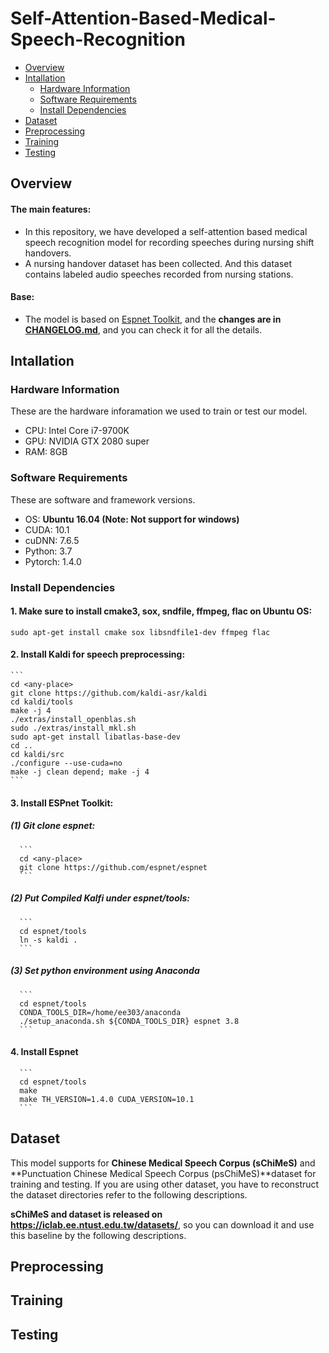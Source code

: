 # Self-Attention-Based-Medical-Speech-Recognition
* [Overview](#Overview)
* [Intallation](#Intallation)
    * [Hardware Information](#Hardware-Information)
    * [Software Requirements](#Software-Requirements)
    * [Install Dependencies](#Install-Dependencies)
* [Dataset](#Dataset)
* [Preprocessing](#Preprocessing)
* [Training](#Training)
* [Testing](#Testing)

## Overview
#### The main features:
* In this repository, we have developed a self-attention based medical speech recognition model for recording speeches during nursing shift handovers.
* A nursing handover dataset has been collected. And this dataset contains labeled audio speeches recorded from nursing stations.
#### Base:
* The model is based on [Espnet Toolkit](https://github.com/espnet/espnet), and the **changes are in [CHANGELOG.md](CHANGELOG.md)**, and you can check it for all the details.

## Intallation
### Hardware Information
These are the hardware inforamation we used to train or test our model.
* CPU: Intel Core i7-9700K
* GPU: NVIDIA GTX 2080 super
* RAM: 8GB
### Software Requirements
These are software and framework versions.
* OS: **Ubuntu 16.04 (Note: Not support for windows)**
* CUDA: 10.1
* cuDNN: 7.6.5
* Python: 3.7
* Pytorch: 1.4.0
### Install Dependencies
#### 1. **Make sure to install cmake3, sox, sndfile, ffmpeg, flac on Ubuntu OS**:
   ```
   sudo apt-get install cmake sox libsndfile1-dev ffmpeg flac
   ```
#### 2. Install **Kaldi for speech preprocessing**:
    ```
    cd <any-place>
    git clone https://github.com/kaldi-asr/kaldi
    cd kaldi/tools
    make -j 4
    ./extras/install_openblas.sh
    sudo ./extras/install_mkl.sh
    sudo apt-get install libatlas-base-dev
    cd ..
    cd kaldi/src
    ./configure --use-cuda=no
    make -j clean depend; make -j 4
    ```
#### 3. Install **ESPnet Toolkit**:
   ##### (1) Git clone espnet:
      ```
      cd <any-place>
      git clone https://github.com/espnet/espnet
      ```
   ##### (2) Put Compiled Kalfi under espnet/tools:
      ```
      cd espnet/tools
      ln -s kaldi .
      ```
   ##### (3) Set python environment using Anaconda
      ```
      cd espnet/tools
      CONDA_TOOLS_DIR=/home/ee303/anaconda
      ./setup_anaconda.sh ${CONDA_TOOLS_DIR} espnet 3.8
      ```
#### 4. Install Espnet
      ```
      cd espnet/tools
      make
      make TH_VERSION=1.4.0 CUDA_VERSION=10.1
      ```
     


## Dataset
This model supports for **Chinese Medical Speech Corpus (sChiMeS)** and **Punctuation Chinese Medical Speech Corpus (psChiMeS)**dataset for training and testing. If you are using other dataset, you have to reconstruct the dataset directories refer to the following descriptions.

**sChiMeS and dataset is released on https://iclab.ee.ntust.edu.tw/datasets/**, so you can download it and use this baseline by the following descriptions.

## Preprocessing

## Training

## Testing

